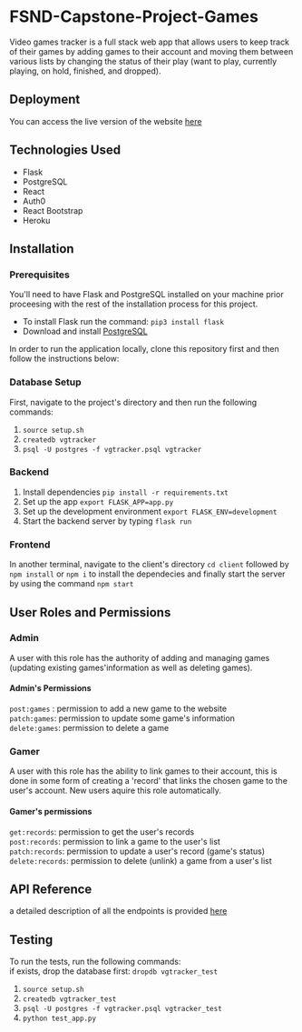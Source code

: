 # FSND-Capstone-Project-Games
Video games tracker is a full stack web app that allows users to keep track of their games by adding games to their account and moving them between various lists by changing the status of their play (want to play, currently playing, on hold, finished, and dropped).

## Deployment
You can access the live version of the website <a href="https://vdgtracker.herokuapp.com">here</a>

## Technologies Used
* Flask
* PostgreSQL
* React
* Auth0
* React Bootstrap
* Heroku

## Installation

### Prerequisites
You'll need to have Flask and PostgreSQL installed on your machine prior proceesing with the rest of the installation process for this project.
* To install Flask run the command: ```pip3 install flask```
* Download and install <a href="https://www.postgresql.org/download/">PostgreSQL</a>

In order to run the application locally, clone this repository first and then follow the instructions below:

### Database Setup
First, navigate to the project's directory and then run the following commands:
1. ```source setup.sh```
2. ```createdb vgtracker```
3. ```psql -U postgres -f vgtracker.psql vgtracker```

### Backend
1. Install dependencies ```pip install -r requirements.txt```
2. Set up the app ```export FLASK_APP=app.py```
3. Set up the development environment ```export FLASK_ENV=development```
4. Start the backend server by typing ```flask run```

### Frontend
In another terminal, navigate to the client's directory ```cd client``` followed by ```npm install``` or ```npm i``` to install the dependecies and finally start the server by using the command ```npm start```

## User Roles and Permissions
### Admin
A user with this role has the authority of adding and managing games (updating existing games'information as well as deleting games).

#### Admin's Permissions
```post:games``` : permission to add a new game to the website<br>
```patch:games```: permission to update some game's information<br>
```delete:games```: permission to delete a game

### Gamer
A user with this role has the ability to link games to their account, this is done in some form of creating a 'record' that links the chosen game to the user's account. New users aquire this role automatically.
#### Gamer's permissions
```get:records```: permission to get the user's records <br>
```post:records```: permission to link a game to the user's list <br>
```patch:records```: permission to update a user's record (game's status) <br>
```delete:records```: permission to delete (unlink) a game from a user's list

## API Reference
a detailed description of all the endpoints is provided <a href="https://github.com/SarahV2/FSND-Capstone-Project-Games/blob/master/API_Reference.md">here</a>

## Testing
To run the tests, run the following commands:
<br/>if exists, drop the database first: ```dropdb vgtracker_test``` 
1. ```source setup.sh```
2. ```createdb vgtracker_test```
3. ```psql -U postgres -f vgtracker.psql vgtracker_test```
4. ```python test_app.py```

